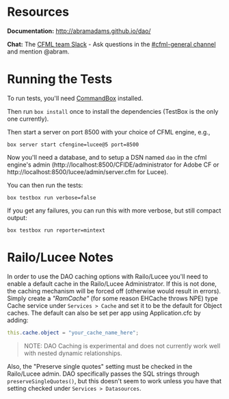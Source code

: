 # Resources

**Documentation:** http://abramadams.github.io/dao/

**Chat:** The [CFML team Slack](http://cfml-slack.herokuapp.com) - Ask questions in the [#cfml-general channel](https://cfml.slack.com/messages/cfml-general/) and mention @abram.

# Running the Tests

To run tests, you'll need [CommandBox](https://www.ortussolutions.com/products/commandbox) installed.

Then run `box install` once to install the dependencies (TestBox is the only one currently).

Then start a server on port 8500 with your choice of CFML engine, e.g.,

    box server start cfengine=lucee@5 port=8500

Now you'll need a database, and to setup a DSN named `dao` in the cfml engine's admin (http://localhost:8500/CFIDE/administrator for Adobe CF or http://localhost:8500/lucee/admin/server.cfm for Lucee).

You can then run the tests:

    box testbox run verbose=false

If you get any failures, you can run this with more verbose, but still compact output:

    box testbox run reporter=mintext

# Railo/Lucee Notes
In order to use the DAO caching options with Railo/Lucee you'll need to enable a default cache in the Railo/Lucee Administrator. If this is not done, the caching mechanism will be forced off (otherwise would result in errors). Simply create a _"RamCache"_ (for some reason EHCache throws NPE) type Cache service under `Services > Cache` and set it to be the default for Object caches.  The default can also be set per app using Application.cfc by adding:
```ActionScript
this.cache.object = "your_cache_name_here";
```
> NOTE: DAO Caching is experimental and does not currently work well with nested dynamic relationships.

Also, the "Preserve single quotes" setting must be checked in the Railo/Lucee admin.  DAO specifically passes the SQL strings through ```preserveSingleQuotes()```, but this doesn't seem to work unless you have that setting checked under `Services > Datasources`.
